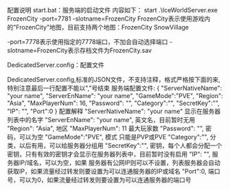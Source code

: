 配置说明
start.bat：服务端的启动文件
内容如下：
start .\IceWorldServer.exe FrozenCity  -port=7781 -slotname=FrozenCity
FrozenCity表示使用游戏内的"FrozenCity"地图，目前支持两个地图：FrozenCity SnowVillage

-port=7778表示使用指定的7778端口，不加会自动选择端口
-slotname=FrozenCity表示存档文件为FrozenCity.sav


DedicatedServer.config：配置文件

DedicatedServer.config,标准的JSON文件，不支持注释，格式严格按下面的来,特别注意最后一行配置不能以","号结束
服务端配置文件:
{
  "ServerNativeName": "your name",
  "ServerEnName": "your name",
  "GameMode":"PVE",
  "Region": "Asia",
  "MaxPlayerNum": 16,
  "Password": "",
  "Category":"",
  "SecretKey":"",
  "IP": "",
  "Port":0
}
配置解释
 "ServerNativeName": "your name"  显示在服务器列表中的名字
  "ServerEnName": "your name",   英文名，目前暂时无用
  "Region": "Asia",   地区
  "MaxPlayerNum": 11  最大玩家数
  "Password": "",   密码，可以为空
  "GameMode":"PVE",   模式  只能是PVP或PVE
  "Category":"",   分类，以后有用，可以给服务器分组用
  "SecretKey":"",   密钥，每个人都会分配一个密钥，只有有效的密钥才会显示在服务器列表中，目前暂时没有启用
  "IP": "",   服务器IP/域名，可以为空，如果 服务器有公网IP则可以不设置，列表服务器会自动获取IP，如果流量经过转发则要设置为可以连通服务器的IP或域名
   "Port":0,   端口号，可以为0，如果流量经过转发则要设置为可以连通服务器的端口号



